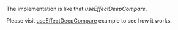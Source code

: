 The implementation is like that _useEffectDeepCompare_.

Please visit [useEffectDeepCompare](#/hooks/lifecycle/useEffectDeepCompare) example to see how it works.